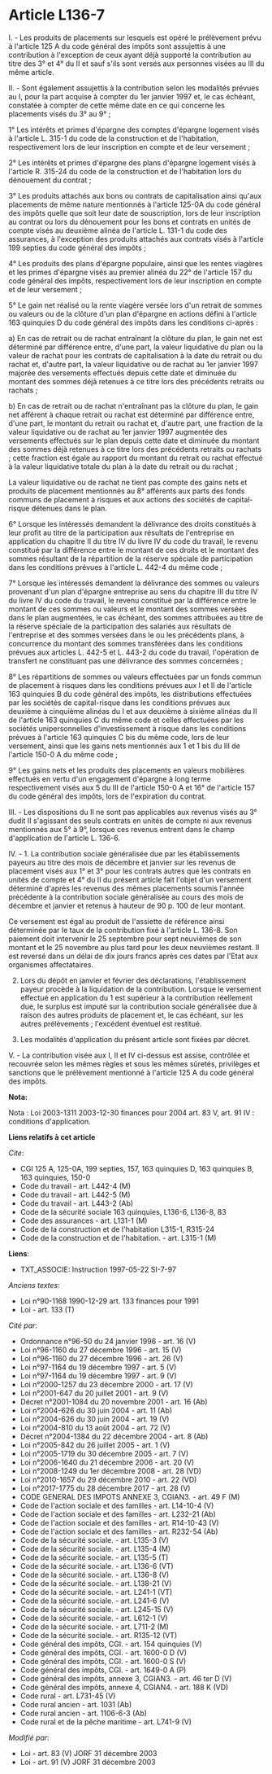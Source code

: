 # Article L136-7

I. - Les produits de placements sur lesquels est opéré le prélèvement prévu à l'article 125 A du code général des impôts sont
assujettis à une contribution à l'exception de ceux ayant déjà supporté la contribution au titre des 3° et 4° du II et sauf
s'ils sont versés aux personnes visées au III du même article.

II. - Sont également assujettis à la contribution selon les modalités prévues au I, pour la part acquise à compter du 1er
janvier 1997 et, le cas échéant, constatée à compter de cette même date en ce qui concerne les placements visés du 3° au 9° ;

1° Les intérêts et primes d'épargne des comptes d'épargne logement visés à l'article L. 315-1 du code de la construction et
de l'habitation, respectivement lors de leur inscription en compte et de leur versement ;

2° Les intérêts et primes d'épargne des plans d'épargne logement visés à l'article R. 315-24 du code de la construction et de
l'habitation lors du dénouement du contrat ;

3° Les produits attachés aux bons ou contrats de capitalisation ainsi qu'aux placements de même nature mentionnés à l'article
125-0A du code général des impôts quelle que soit leur date de souscription, lors de leur inscription au contrat ou lors du
dénouement pour les bons et contrats en unités de compte visés au deuxième alinéa de l'article L. 131-1 du code des
assurances, à l'exception des produits attachés aux contrats visés à l'article 199 septies du code général des impôts ;

4° Les produits des plans d'épargne populaire, ainsi que les rentes viagères et les primes d'épargne visés au premier alinéa
du 22° de l'article 157 du code général des impôts, respectivement lors de leur inscription en compte et de leur versement ;

5° Le gain net réalisé ou la rente viagère versée lors d'un retrait de sommes ou valeurs ou de la clôture d'un plan d'épargne
en actions défini à l'article 163 quinquies D du code général des impôts dans les conditions ci-après :

a) En cas de retrait ou de rachat entraînant la clôture du plan, le gain net est déterminé par différence entre, d'une part,
la valeur liquidative du plan ou la valeur de rachat pour les contrats de capitalisation à la date du retrait ou du rachat
et, d'autre part, la valeur liquidative ou de rachat au 1er janvier 1997 majorée des versements effectués depuis cette date
et diminuée du montant des sommes déjà retenues à ce titre lors des précédents retraits ou rachats ;

b) En cas de retrait ou de rachat n'entraînant pas la clôture du plan, le gain net afférent à chaque retrait ou rachat est
déterminé par différence entre, d'une part, le montant du retrait ou rachat et, d'autre part, une fraction de la valeur
liquidative ou de rachat au 1er janvier 1997 augmentée des versements effectués sur le plan depuis cette date et diminuée du
montant des sommes déjà retenues à ce titre lors des précédents retraits ou rachats ; cette fraction est égale au rapport du
montant du retrait ou rachat effectué à la valeur liquidative totale du plan à la date du retrait ou du rachat ;

La valeur liquidative ou de rachat ne tient pas compte des gains nets et produits de placement mentionnés au 8° afférents aux
parts des fonds communs de placement à risques et aux actions des sociétés de capital-risque détenues dans le plan.

6° Lorsque les intéressés demandent la délivrance des droits constitués à leur profit au titre de la participation aux
résultats de l'entreprise en application du chapitre II du titre IV du livre IV du code du travail, le revenu constitué par
la différence entre le montant de ces droits et le montant des sommes résultant de la répartition de la réserve spéciale de
participation dans les conditions prévues à l'article L. 442-4 du même code ;

7° Lorsque les intéressés demandent la délivrance des sommes ou valeurs provenant d'un plan d'épargne entreprise au sens du
chapitre III du titre IV du livre IV du code du travail, le revenu constitué par la différence entre le montant de ces sommes
ou valeurs et le montant des sommes versées dans le plan augmentées, le cas échéant, des sommes attribuées au titre de la
réserve spéciale de la participation des salariés aux résultats de l'entreprise et des sommes versées dans le ou les
précédents plans, à concurrence du montant des sommes transférées dans les conditions prévues aux articles L. 442-5 et L.
443-2 du code du travail, l'opération de transfert ne constituant pas une délivrance des sommes concernées ;

8° Les répartitions de sommes ou valeurs effectuées par un fonds commun de placement à risques dans les conditions prévues
aux I et II de l'article 163 quinquies B du code général des impôts, les distributions effectuées par les sociétés de
capital-risque dans les conditions prévues aux deuxième à cinquième alinéas du I et aux deuxième à sixième alinéas du II de
l'article 163 quinquies C du même code et celles effectuées par les sociétés unipersonnelles d'investissement à risque dans
les conditions prévues à l'article 163 quinquies C bis du même code, lors de leur versement, ainsi que les gains nets
mentionnés aux 1 et 1 bis du III de l'article 150-0 A du même code ;

9° Les gains nets et les produits des placements en valeurs mobilières effectués en vertu d'un engagement d'épargne à long
terme respectivement visés aux 5 du III de l'article 150-0 A et 16° de l'article 157 du code général des impôts, lors de
l'expiration du contrat.

III. - Les dispositions du II ne sont pas applicables aux revenus visés au 3° dudit II s'agissant des seuls contrats en
unités de compte ni aux revenus mentionnés aux 5° à 9°, lorsque ces revenus entrent dans le champ d'application de l'article
L. 136-6.

IV. - 1. La contribution sociale généralisée due par les établissements payeurs au titre des mois de décembre et janvier sur
les revenus de placement visés aux 1° et 3° pour les contrats autres que les contrats en unités de compte et 4° du II du
présent article fait l'objet d'un versement déterminé d'après les revenus des mêmes placements soumis l'année précédente à la
contribution sociale généralisée au cours des mois de décembre et janvier et retenus à hauteur de 90 p. 100 de leur montant.

Ce versement est égal au produit de l'assiette de référence ainsi déterminée par le taux de la contribution fixé à l'article
L. 136-8. Son paiement doit intervenir le 25 septembre pour sept neuvièmes de son montant et le 25 novembre au plus tard pour
les deux neuvièmes restant. Il est reversé dans un délai de dix jours francs après ces dates par l'Etat aux organismes
affectataires.

2. Lors du dépôt en janvier et février des déclarations, l'établissement payeur procède à la liquidation de la contribution.
Lorsque le versement effectué en application du 1 est supérieur à la contribution réellement due, le surplus est imputé sur
la contribution sociale généralisée due à raison des autres produits de placement et, le cas échéant, sur les autres
prélèvements ; l'excédent éventuel est restitué.

3. Les modalités d'application du présent article sont fixées par décret.

V. - La contribution visée aux I, II et IV ci-dessus est assise, contrôlée et recouvrée selon les mêmes règles et sous les
mêmes sûretés, privilèges et sanctions que le prélèvement mentionné à l'article 125 A du code général des impôts.

**Nota:**

Nota : Loi 2003-1311 2003-12-30 finances pour 2004 art. 83 V, art. 91 IV : conditions d'application.

**Liens relatifs à cet article**

_Cite_:

  - CGI 125 A, 125-0A, 199 septies, 157, 163 quinquies D, 163 quinquies B, 163 quinquies, 150-0
  - Code du travail - art. L442-4 (M)
  - Code du travail - art. L442-5 (M)
  - Code du travail - art. L443-2 (Ab)
  - Code de la sécurité sociale 163 quinquies, L136-6, L136-8, 83
  - Code des assurances - art. L131-1 (M)
  - Code de la construction et de l'habitation L315-1, R315-24
  - Code de la construction et de l'habitation. - art. L315-1 (M)

**Liens**:

  - TXT_ASSOCIE: Instruction 1997-05-22 SI-7-97

_Anciens textes_:

  - Loi n°90-1168 1990-12-29 art. 133 finances pour 1991
  - Loi - art. 133 (T)

_Cité par_:

  - Ordonnance n°96-50 du 24 janvier 1996 - art. 16 (V)
  - Loi n°96-1160 du 27 décembre 1996 - art. 15 (V)
  - Loi n°96-1160 du 27 décembre 1996 - art. 26 (V)
  - Loi n°97-1164 du 19 décembre 1997 - art. 5 (V)
  - Loi n°97-1164 du 19 décembre 1997 - art. 9 (V)
  - Loi n°2000-1257 du 23 décembre 2000 - art. 17 (V)
  - Loi n°2001-647 du 20 juillet 2001 - art. 9 (V)
  - Décret n°2001-1084 du 20 novembre 2001 - art. 16 (Ab)
  - Loi n°2004-626 du 30 juin 2004 - art. 11 (Ab)
  - Loi n°2004-626 du 30 juin 2004 - art. 19 (V)
  - Loi n°2004-810 du 13 août 2004 - art. 72 (V)
  - Décret n°2004-1384 du 22 décembre 2004 - art. 8 (Ab)
  - Loi n°2005-842 du 26 juillet 2005 - art. 1 (V)
  - Loi n°2005-1719 du 30 décembre 2005 - art. 7 (V)
  - Loi n°2006-1640 du 21 décembre 2006 - art. 20 (V)
  - Loi n°2008-1249 du 1er décembre 2008 - art. 28 (VD)
  - Loi n°2010-1657 du 29 décembre 2010 - art. 22 (VD)
  - Loi n°2017-1775 du 28 décembre 2017 - art. 28 (V)
  - CODE GENERAL DES IMPOTS ANNEXE 3, CGIAN3. - art. 49 F (M)
  - Code de l'action sociale et des familles - art. L14-10-4 (V)
  - Code de l'action sociale et des familles - art. L232-21 (Ab)
  - Code de l'action sociale et des familles - art. R14-10-43 (V)
  - Code de l'action sociale et des familles - art. R232-54 (Ab)
  - Code de la sécurité sociale. - art. L135-3 (V)
  - Code de la sécurité sociale. - art. L135-4 (M)
  - Code de la sécurité sociale. - art. L135-5 (T)
  - Code de la sécurité sociale. - art. L136-6 (VT)
  - Code de la sécurité sociale. - art. L136-8 (V)
  - Code de la sécurité sociale. - art. L138-21 (V)
  - Code de la sécurité sociale. - art. L241-1 (VT)
  - Code de la sécurité sociale. - art. L241-6 (V)
  - Code de la sécurité sociale. - art. L245-15 (V)
  - Code de la sécurité sociale. - art. L612-1 (V)
  - Code de la sécurité sociale. - art. L711-2 (M)
  - Code de la sécurité sociale. - art. R135-12 (VT)
  - Code général des impôts, CGI. - art. 154 quinquies (V)
  - Code général des impôts, CGI. - art. 1600-0 D (V)
  - Code général des impôts, CGI. - art. 1600-0 S (V)
  - Code général des impôts, CGI. - art. 1649-0 A (P)
  - Code général des impôts, annexe 3, CGIAN3. - art. 46 ter D (V)
  - Code général des impôts, annexe 4, CGIAN4. - art. 188 K (VD)
  - Code rural - art. L731-45 (V)
  - Code rural ancien - art. 1031 (Ab)
  - Code rural ancien - art. 1106-6-3 (Ab)
  - Code rural et de la pêche maritime - art. L741-9 (V)

_Modifié par_:

  - Loi - art. 83 (V) JORF 31 décembre 2003
  - Loi - art. 91 (V) JORF 31 décembre 2003
